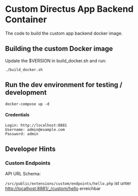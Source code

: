 # Custom Directus App Backend Container

The code to build the custom app backend docker image.

## Building the custom Docker image

Update the $VERSION in build_docker.sh and run:

    ./build_docker.sh


## Run the dev environment for testing / development

    docker-compose up -d

#### Credentials 

```
Login: http://localhost:8881
Username: admin@example.com
Password: admin
```

## Developer Hints

### Custom Endpoints

API URL Schema:

`/src/public/extensions/custom/endpoints/hello.php` ist unter [http://localhost:8881/_/custom/hello]() erreichbar
